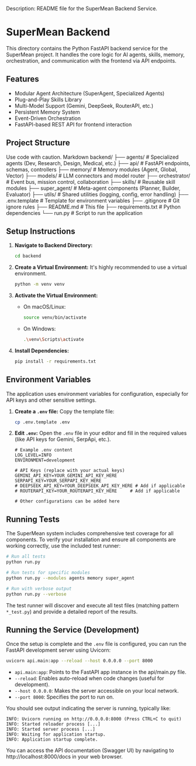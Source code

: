 Description: README file for the SuperMean Backend Service.

# SuperMean Backend

This directory contains the Python FastAPI backend service for the SuperMean project. It handles the core logic for AI agents, skills, memory, orchestration, and communication with the frontend via API endpoints.

## Features

*   Modular Agent Architecture (SuperAgent, Specialized Agents)
*   Plug-and-Play Skills Library
*   Multi-Model Support (Gemini, DeepSeek, RouterAPI, etc.)
*   Persistent Memory System
*   Event-Driven Orchestration
*   FastAPI-based REST API for frontend interaction

## Project Structure
Use code with caution.
Markdown
backend/
├── agents/ # Specialized agents (Dev, Research, Design, Medical, etc.)
├── api/ # FastAPI endpoints, schemas, controllers
├── memory/ # Memory modules (Agent, Global, Vector)
├── models/ # LLM connectors and model router
├── orchestrator/ # Event bus, mission control, collaboration
├── skills/ # Reusable skill modules
├── super_agent/ # Meta-agent components (Planner, Builder, Evaluator)
├── utils/ # Shared utilities (logging, config, error handling)
├── .env.template # Template for environment variables
├── .gitignore # Git ignore rules
├── README.md # This file
├── requirements.txt # Python dependencies
└── run.py # Script to run the application

## Setup Instructions

1.  **Navigate to Backend Directory:**
    ```bash
    cd backend
    ```

2.  **Create a Virtual Environment:**
    It's highly recommended to use a virtual environment.
    ```bash
    python -m venv venv
    ```

3.  **Activate the Virtual Environment:**
    *   On macOS/Linux:
        ```bash
        source venv/bin/activate
        ```
    *   On Windows:
        ```bash
        .\venv\Scripts\activate
        ```

4.  **Install Dependencies:**
    ```bash
    pip install -r requirements.txt
    ```

## Environment Variables

The application uses environment variables for configuration, especially for API keys and other sensitive settings.

1.  **Create a `.env` file:**
    Copy the template file:
    ```bash
    cp .env.template .env
    ```

2.  **Edit `.env`:**
    Open the `.env` file in your editor and fill in the required values (like API keys for Gemini, SerpApi, etc.).

    ```dotenv
    # Example .env content
    LOG_LEVEL=INFO
    ENVIRONMENT=development

    # API Keys (replace with your actual keys)
    GEMINI_API_KEY=YOUR_GEMINI_API_KEY_HERE
    SERPAPI_KEY=YOUR_SERPAPI_KEY_HERE
    # DEEPSEEK_API_KEY=YOUR_DEEPSEEK_API_KEY_HERE # Add if applicable
    # ROUTERAPI_KEY=YOUR_ROUTERAPI_KEY_HERE     # Add if applicable

    # Other configurations can be added here
    ```

## Running Tests

The SuperMean system includes comprehensive test coverage for all components. To verify your installation and ensure all components are working correctly, use the included test runner:

```bash
# Run all tests
python run.py

# Run tests for specific modules
python run.py --modules agents memory super_agent

# Run with verbose output
python run.py --verbose
```

The test runner will discover and execute all test files (matching pattern `*_test.py`) and provide a detailed report of the results.

## Running the Service (Development)

Once the setup is complete and the `.env` file is configured, you can run the FastAPI development server using Uvicorn:

```bash
uvicorn api.main:app --reload --host 0.0.0.0 --port 8000
```

- `api.main:app`: Points to the FastAPI app instance in the api/main.py file.
- `--reload`: Enables auto-reload when code changes (useful for development).
- `--host 0.0.0.0`: Makes the server accessible on your local network.
- `--port 8000`: Specifies the port to run on.

You should see output indicating the server is running, typically like:
```
INFO: Uvicorn running on http://0.0.0.0:8000 (Press CTRL+C to quit)
INFO: Started reloader process [...]
INFO: Started server process [...]
INFO: Waiting for application startup.
INFO: Application startup complete.
```

You can access the API documentation (Swagger UI) by navigating to http://localhost:8000/docs in your web browser.